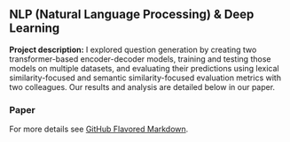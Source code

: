## NLP (Natural Language Processing) & Deep Learning

**Project description:** I explored question generation by creating two transformer-based encoder-decoder models, training and testing those models on multiple datasets, and evaluating their predictions using lexical similarity-focused and semantic similarity-focused evaluation metrics with two colleagues. Our results and analysis are detailed below in our paper.


### Paper

<object data="{{ site.url }}{{ site.baseurl }}/projects/nlp/Question_Generation.pdf" width="600" height="600" type="application/pdf"></object>


For more details see [GitHub Flavored Markdown](https://guides.github.com/features/mastering-markdown/).
